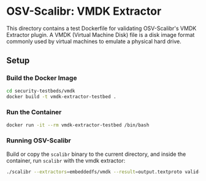 # OSV-Scalibr: VMDK Extractor

This directory contains a test Dockerfile for validating OSV-Scalibr's VMDK Extractor plugin. A VMDK (Virtual Machine Disk) file is a disk image format commonly used by virtual machines to emulate a physical hard drive.

## Setup

### Build the Docker Image

```bash
cd security-testbeds/vmdk
docker build -t vmdk-extractor-testbed .
```

### Run the Container

```bash
docker run -it --rm vmdk-extractor-testbed /bin/bash
```

### Running OSV-Scalibr

Build or copy the `scalibr` binary to the current directory, and inside the container, run `scalibr` with the vmdk extractor:

```bash
./scalibr --extractors=embeddedfs/vmdk --result=output.textproto valid-fat32-ext.vmdk
```
